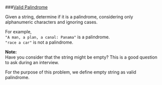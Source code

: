 ###[Valid Palindrome](http://leetcode.com/onlinejudge#question_125)

Given a string, determine if it is a palindrome, considering only alphanumeric characters and ignoring cases.

For example,  
`"A man, a plan, a canal: Panama"` is a palindrome.  
`"race a car"` is not a palindrome.

**Note:**  
Have you consider that the string might be empty? This is a good question to ask during an interview.

For the purpose of this problem, we define empty string as valid palindrome.